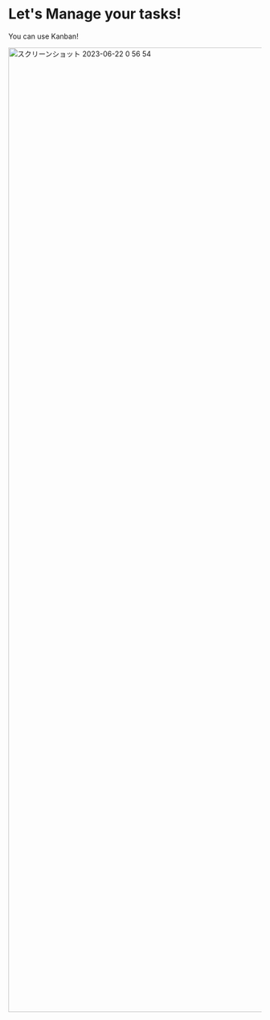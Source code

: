 # Let's Manage your tasks!

You can use Kanban!

<img width="1920" alt="スクリーンショット 2023-06-22 0 56 54" src="https://github.com/asaringo99/task-management-front/assets/95675619/a27cdc1d-11bb-4a5a-bed6-6fbc0cff1dcd">

